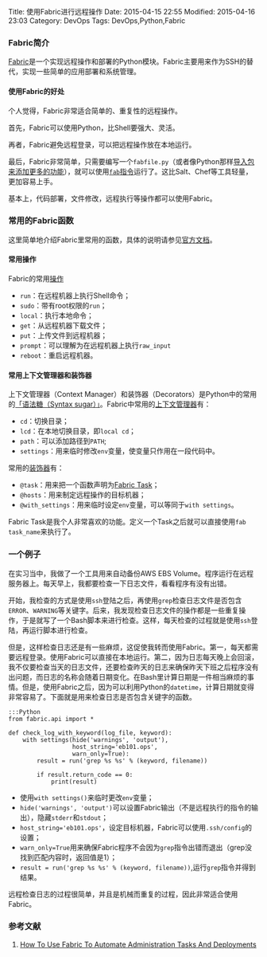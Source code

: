 Title: 使用Fabric进行远程操作
Date: 2015-04-15 22:55
Modified: 2015-04-16 23:03
Category: DevOps
Tags: DevOps,Python,Fabric

### Fabric简介

[Fabric](http://www.fabfile.org)是一个实现远程操作和部署的Python模块。Fabric主要用来作为SSH的替代，实现一些简单的应用部署和系统管理。

#### 使用Fabric的好处

个人觉得，Fabric非常适合简单的、重复性的远程操作。

首先，Fabric可以使用Python，比Shell要强大、灵活。

再者，Fabric避免远程登录，可以把远程操作放在本地运行。

最后，Fabric非常简单，只需要编写一个`fabfile.py`（或者像Python那样[导入包来添加更多的功能](http://docs.fabfile.org/en/latest/usage/fabfiles.html)），就可以使用[`fab`指令](http://docs.fabfile.org/en/latest/usage/fab.html)运行了。这比Salt、Chef等工具轻量，更加容易上手。

基本上，代码部署，文件修改，远程执行等操作都可以使用Fabric。

### 常用的Fabric函数

这里简单地介绍Fabric里常用的函数，具体的说明请参见[官方文档](http://docs.fabfile.org/en/latest/index.html)。

#### 常用操作

Fabric的常用[操作](http://docs.fabfile.org/en/latest/api/core/operations.html)

* `run`：在远程机器上执行Shell命令；
* `sudo`：带有root权限的`run`；
* `local`：执行本地命令；
* `get`：从远程机器下载文件；
* `put`：上传文件到远程机器；
* `prompt`：可以理解为在远程机器上执行`raw_input`
* `reboot`：重启远程机器。

#### 常用上下文管理器和装饰器
上下文管理器（Context Manager）和装饰器（Decorators）是Python中的常用的[「语法糖（Syntax sugar）」](http://zh.wikipedia.org/wiki/语法糖)。Fabric中常用的[上下文管理器](http://docs.fabfile.org/en/latest/api/core/context_managers.html)有：

* `cd`：切换目录；
* `lcd`：在本地切换目录，即`local cd`；
* `path`：可以添加路径到`PATH`;
* `settings`：用来临时修改`env`变量，使变量只作用在一段代码中。

常用的[装饰器](http://docs.fabfile.org/en/latest/api/core/decorators.html)有：

* `@task`：用来把一个函数声明为[Fabric Task](http://docs.fabfile.org/en/latest/usage/tasks.html)；
* `@hosts`：用来制定远程操作的目标机器；
* `@with_settings`：用来临时设定`env`变量，可以等同于`with settings`。

Fabric Task是我个人非常喜欢的功能。定义一个Task之后就可以直接使用`fab task_name`来执行了。

### 一个例子

在实习当中，我做了一个工具用来自动备份AWS EBS Volume。程序运行在远程服务器上。每天早上，我都要检查一下日志文件，看看程序有没有出错。

开始，我检查的方式是使用`ssh`登陆之后，再使用`grep`检查日志文件是否包含`ERROR`、`WARNING`等关键字。后来，我发现检查日志文件的操作都是一些重复操作，于是就写了一个Bash脚本来进行检查。这样，每天检查的过程就是使用`ssh`登陆，再运行脚本进行检查。

但是，这样检查日志还是有一些麻烦，这促使我转而使用Fabric。第一，每天都需要远程登录。使用Fabric可以直接在本地运行。第二，因为日志每天晚上会回滚，我不仅要检查当天的日志文件，还要检查昨天的日志来确保昨天下班之后程序没有出问题，而日志的名称会随着日期变化。在Bash里计算日期是一件相当麻烦的事情。但是，使用Fabric之后，因为可以利用Python的`datetime`，计算日期就变得非常容易了。下面就是用来检查日志是否包含关键字的函数。

	:::Python
	from fabric.api import *

	def check_log_with_keyword(log_file, keyword):
	    with settings(hide('warnings', 'output'),
	                  host_string='eb101.ops',
	                  warn_only=True):
	        result = run('grep %s %s' % (keyword, filename))

	        if result.return_code == 0:
	            print(result)

* 使用`with settings()`来临时更改`env`变量；
* `hide('warnings', 'output')`可以设置Fabric输出（不是远程执行的指令的输出），隐藏`stderr`和`stdout`；
* `host_string='eb101.ops'`，设定目标机器，Fabric可以使用`.ssh/config`的设置；
* `warn_only=True`用来确保Fabric程序不会因为`grep`指令出错而退出（grep没找到匹配内容时，返回值是1）；
* `result = run('grep %s %s' % (keyword, filename))`,运行`grep`指令并得到结果。

远程检查日志的过程很简单，并且是机械而重复的过程，因此非常适合使用Fabric。

### 参考文献

1. [How To Use Fabric To Automate Administration Tasks And Deployments](https://www.digitalocean.com/community/tutorials/how-to-use-fabric-to-automate-administration-tasks-and-deployments)